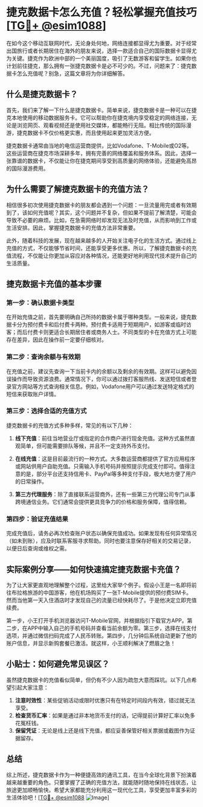 # 捷克数据卡怎么充值？轻松掌握充值技巧[[TG💪+ @esim1088](https://t.me/s/esim1088)]

在如今这个移动互联网时代，无论身处何地，网络连接都显得尤为重要。对于经常出国旅行或者长期居住在海外的朋友来说，选择一款适合自己的国际数据卡显得尤为关键。捷克作为欧洲中部的一个美丽国度，吸引了无数游客和留学生。如果你也计划前往捷克，那么拥有一张捷克数据卡是必不可少的。不过，问题来了：捷克数据卡怎么充值呢？别急，这篇文章将为你详细解答。

## 什么是捷克数据卡？

首先，我们来了解一下什么是捷克数据卡。简单来说，捷克数据卡是一种可以在捷克本地使用的移动数据服务卡。它可以帮助你在捷克境内享受稳定的网络连接，无论是浏览网页、观看视频还是使用社交媒体，都能畅行无阻。相比传统的国际漫游，捷克数据卡不仅价格更实惠，而且使用起来更加灵活方便。

捷克数据卡通常由当地的电信运营商提供，比如Vodafone、T-Mobile或O2等。这些运营商在捷克市场深耕多年，拥有完善的网络覆盖和服务体系。因此，选择一张靠谱的数据卡，不仅能让你在捷克期间享受到高质量的网络体验，还能避免高昂的国际漫游费用。

## 为什么需要了解捷克数据卡的充值方法？

相信很多初次使用捷克数据卡的朋友都会遇到一个问题：一旦流量用完或者有效期到了，该如何充值呢？其实，这个问题并不复杂，但如果不提前了解清楚，可能会导致不必要的麻烦。比如，在急需网络时却发现无法及时充值，从而影响到工作或生活安排。因此，掌握捷克数据卡的充值方法非常重要。

此外，随着科技的发展，现在越来越多的人开始关注电子化的生活方式。通过线上充值的方式，不仅能够节省时间，还能享受更多优惠。所以，了解捷克数据卡的充值流程，不仅能让你更加从容应对各种情况，还能更好地利用现代技术提升自己的生活质量。

## 捷克数据卡充值的基本步骤

### 第一步：确认数据卡类型

在开始充值之前，首先要明确自己所持的数据卡属于哪种类型。一般来说，捷克数据卡分为预付费卡和后付费卡两种。预付费卡适用于短期用户，如游客或临时访客；而后付费卡则更适合长期居住者或商务人士。不同类型的卡在充值方式上可能存在差异，因此在操作前一定要仔细核对。

### 第二步：查询余额与有效期

在充值之前，建议先查询一下当前卡内的余额以及剩余的有效期。这样可以避免因误操作而导致资源浪费。通常情况下，你可以通过拨打客服热线、发送短信或者登录官方网站等方式查询相关信息。例如，Vodafone用户可以通过发送特定格式的短信来获取账户详情。

### 第三步：选择合适的充值方式

捷克数据卡的充值方式多种多样，常见的有以下几种：

1. **线下充值**：前往当地营业厅或指定的合作商户进行现金充值。这种方式虽然直观简单，但可能需要排队等候，并且不一定支持外币支付。
   
2. **在线充值**：这是目前最流行的一种方式。大多数运营商都提供了官方应用程序或网站供用户自助充值。只需输入手机号码并按照提示完成支付即可。值得注意的是，部分平台还支持信用卡、PayPal等多种支付手段，极大地方便了用户的日常操作。

3. **第三方代理服务**：除了直接联系运营商外，还有一些第三方代理公司专门从事跨境通信业务。它们通常会提供更具竞争力的价格和服务保障，值得信赖。

### 第四步：验证充值结果

完成充值后，请务必再次检查账户状态以确保充值成功。如果发现有任何异常情况（如未到账），应及时联系客服寻求帮助。同时也要注意保存好相关的交易记录，以便日后查询或维权之需。

## 实际案例分享——如何快速搞定捷克数据卡充值？

为了让大家更直观地理解整个过程，这里给大家举个例子。假设小王是一名即将前往布拉格旅游的中国游客，他在机场购买了一张T-Mobile提供的预付费SIM卡。然而当他第一天入住酒店时才发现自己的流量已经快耗尽了。于是他决定立即充值续费。

第一步，小王打开手机浏览器访问T-Mobile官网，并根据指引下载官方APP。第二步，在APP中输入自己的手机号码并查看当前余额为零。第三步，选择在线支付选项，并通过微信扫码完成了人民币转账。第四步，几分钟后系统自动更新了他的账户信息，并显示新购套餐已激活。就这样，小王顺利解决了燃眉之急！

## 小贴士：如何避免常见误区？

虽然捷克数据卡的充值看似简单，但仍有不少人因为疏忽大意而踩坑。以下几点希望引起大家注意：

1. **注意时效性**：某些促销活动或限时优惠只有在特定时间段内有效，错过就无法享受。
2. **检查货币汇率**：如果是通过非本地货币支付的话，记得提前计算好汇率以免多花冤枉钱。
3. **保留凭证**：无论是线上还是线下充值，都应妥善保管好相关票据或截图作为证据留存。

## 总结

综上所述，捷克数据卡作为一种便捷高效的通讯工具，在当今全球化背景下扮演着越来越重要的角色。只要掌握了正确的充值方法，就能随时随地保持在线状态，让旅途更加顺畅愉快。希望大家都能充分利用这一现代化工具，享受更加丰富多彩的生活体验吧！[[TG💪+ @esim1088](https://t.me/s/esim1088) ![Image](https://i.postimg.cc/4NQfJmqS/Snipaste-2025-05-13-00-14-12.png)]